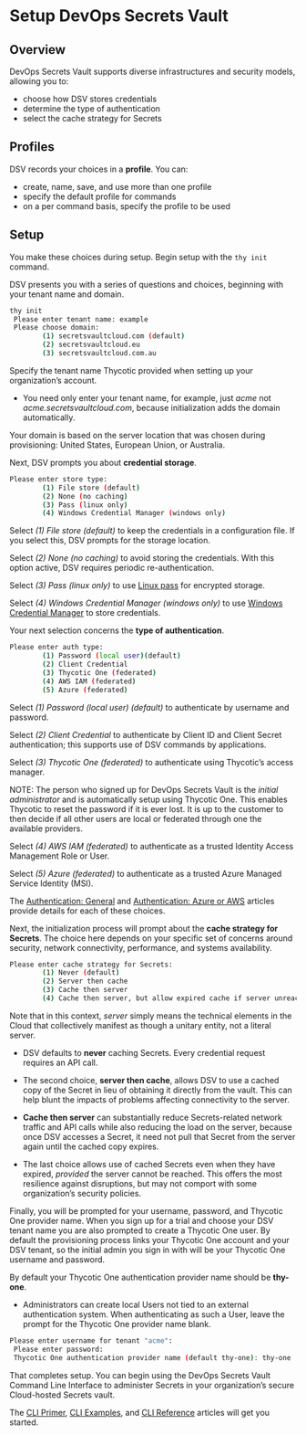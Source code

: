 ﻿[title]: # (Setup DevOps Secrets Vault)
[tags]: # (DevOps Secrets Vault,DSV,)
[priority]: # (1300)

# Setup DevOps Secrets Vault

## Overview

DevOps Secrets Vault supports diverse infrastructures and security models, allowing you to:

* choose how DSV stores credentials
* determine the type of authentication
* select the cache strategy for Secrets

## Profiles

DSV records your choices in a **profile**. You can:

* create, name, save, and use more than one profile
* specify the default profile for commands
* on a per command basis, specify the profile to be used

## Setup

You make these choices during setup. Begin setup with the `thy init` command.

DSV presents you with a series of questions and choices, beginning with your tenant name and domain.

```BASH
thy init
 Please enter tenant name: example
 Please choose domain:
        (1) secretsvaultcloud.com (default)
        (2) secretsvaultcloud.eu
        (3) secretsvaultcloud.com.au
```

Specify the tenant name Thycotic provided when setting up your organization’s account.

* You need only enter your tenant name, for example, just *acme* not *acme.secretsvaultcloud.com*, because initialization adds the domain automatically.

Your domain is based on the server location that was chosen during provisioning: United States, European Union, or Australia.

Next, DSV prompts you about **credential storage**.

```BASH
Please enter store type:
        (1) File store (default)
        (2) None (no caching)
        (3) Pass (linux only)
        (4) Windows Credential Manager (windows only)
```

Select *(1) File store (default)* to keep the credentials in a configuration file. If you select this, DSV prompts for the storage location.

Select *(2) None (no caching)* to avoid storing the credentials. With this option active, DSV requires periodic re-authentication.

Select *(3) Pass (linux only)* to use [Linux pass](https://www.passwordstore.org/) for encrypted storage.

Select *(4) Windows Credential Manager (windows only)* to use [Windows Credential Manager](https://support.microsoft.com/en-us/help/4026814/windows-accessing-credential-manager) to store credentials.

Your next selection concerns the **type of authentication**.

```BASH
Please enter auth type:
        (1) Password (local user)(default)
        (2) Client Credential
        (3) Thycotic One (federated)
        (4) AWS IAM (federated)
        (5) Azure (federated)
```

Select *(1) Password (local user) (default)* to authenticate by username and password.

Select *(2) Client Credential* to authenticate by Client ID and Client Secret authentication; this supports use of DSV commands by applications.

Select *(3) Thycotic One (federated)* to authenticate using Thycotic’s access manager.

NOTE: The person who signed up for DevOps Secrets Vault is the *initial administrator* and is automatically setup using Thycotic One. This enables Thycotic to reset the password if it is ever lost. It is up to the customer to then decide if all other users are local or federated through one the available providers.

Select *(4) AWS IAM (federated)* to authenticate as a trusted Identity Access Management Role or User.

Select *(5) Azure (federated)* to authenticate as a trusted Azure Managed Service Identity (MSI).

The [Authentication: General](../authent-gen/index.md) and [Authentication: Azure or AWS](../authent-azure-aws/index.md) articles provide details for each of these choices.

Next, the initialization process will prompt about the **cache strategy for Secrets**. The choice here depends on your specific set of concerns around security, network connectivity, performance, and systems availability.

```BASH
Please enter cache strategy for Secrets:
        (1) Never (default)
        (2) Server then cache
        (3) Cache then server
        (4) Cache then server, but allow expired cache if server unreachable
```

Note that in this context, *server* simply means the technical elements in the Cloud that collectively manifest as though a unitary entity, not a literal server.

* DSV defaults to **never** caching Secrets. Every credential request requires an API call.

* The second choice, **server then cache**, allows DSV to use a cached copy of the Secret in lieu of obtaining it directly from the vault. This can help blunt the impacts of problems affecting connectivity to the server.

* **Cache then server** can substantially reduce Secrets-related network traffic and API calls while also reducing the load on the server, because once DSV accesses a Secret, it need not pull that Secret from the server again until the cached copy expires.

* The last choice allows use of cached Secrets even when they have expired, *provided* the server cannot be reached. This offers the most resilience against disruptions, but may not comport with some organization’s security policies.

Finally, you will be prompted for your username, password, and Thycotic One provider name. When you sign up for a trial and choose your DSV tenant name you are also prompted to create a Thycotic One user. By default the provisioning process links your Thycotic One account and your DSV tenant, so the initial admin you sign in with will be your Thycotic One username and password.

By default your Thycotic One authentication provider name should be **thy-one**.

* Administrators can create local Users not tied to an external authentication system. When authenticating as such a User, leave the prompt for the Thycotic One provider name blank.

```BASH
Please enter username for tenant "acme":
 Please enter password:
 Thycotic One authentication provider name (default thy-one): thy-one
```

That completes setup. You can begin using the DevOps Secrets Vault Command Line Interface to administer Secrets in your organization’s secure Cloud-hosted Secrets vault.

The [CLI Primer](../cli-primer/index.md), [CLI Examples](../cli-examples/index.md), and [CLI Reference](../cli-ref/index.md) articles will get you started.  



  

